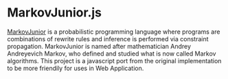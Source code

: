 MarkovJunior.js
===

[MarkovJunior](https://github.com/mxgmn/MarkovJunior) is a probabilistic programming language where programs are combinations of rewrite rules and inference is performed via constraint propagation. MarkovJunior is named after mathematician Andrey Andreyevich Markov, who defined and studied what is now called Markov algorithms. This project is a javascript port from the original implementation to be more friendily for uses in Web Application.

